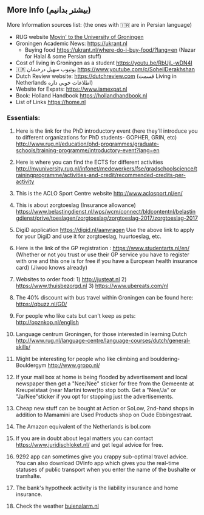 ## More Info (بیشتر بدانیم)

More Information sources list: (the ones with :iran: are in Persian language) 

- RUG website [Movin' to the University of Groningen](https://www.rug.nl/education/bachelor/international-students/study-in-the-netherlands-groningen/movin-to-groningen?lang=en)
- Groningen Academic News: https://ukrant.nl
  * Buying food https://ukrant.nl/where-do-i-buy-food/?lang=en (Nazar for Halal & some Persian stuff)
- Cost of living in Groningen as a student https://youtu.be/RbUjL-wDN4I
- :iran: یوتیوب سهیل درخشان https://www.youtube.com/c/SoheilDerakhshan
- Dutch Review website: https://dutchreview.com (قسمت Living in Netherlands اطلاعات خوبی داره)
- Website for Expats: https://www.iamexpat.nl
- Book: Holland Handbook https://hollandhandbook.nl
- List of Links https://home.nl


### Essentials:

1) Here is the link for the PhD introductory event (here they'll introduce you to different organizations for PhD students- GOPHER, GRIN, etc)
http://www.rug.nl/education/phd-programmes/graduate-schools/training-programme/introductory-event?lang=en

2) Here is where you can find the ECTS for different activities
http://myuniversity.rug.nl/infonet/medewerkers/fse/gradschoolscience/trainingprogramme/activities-and-credit/recommended-credits-per-activity

3) This is the ACLO Sport Centre website
http://www.aclosport.nl/en/

4) This is about zorgtoeslag (Insurance allowance)
https://www.belastingdienst.nl/wps/wcm/connect/bldcontentnl/belastingdienst/prive/toeslagen/zorgtoeslag/zorgtoeslag-2017/zorgtoeslag-2017

5) DigiD application
https://digid.nl/aanvragen
Use  the above link to apply for your DigiD and use it for zorgtoeslag, huurtoeslag, etc.

6) Here is the link of the GP registration : https://www.studentarts.nl/en/
(Whether or not you trust or use their GP service you have to register with one and this one is for free if you have a European health insurance card) (Jiwoo knows already)

7) Websites to order food: 1) http://justeat.nl  2) https://www.thuisbezorgd.nl 3) https://www.ubereats.com/nl

8) The 40% discount with bus travel within Groningen can be found here: https://qbuzz.nl/GD/

9) For people who like cats but can't keep as pets: http://opznkop.nl/english

10) Language centrum Groningen, for those interested in learning Dutch http://www.rug.nl/language-centre/language-courses/dutch/general-skills/

11) Might be interesting for people who like climbing and bouldering- Bouldergym http://www.gropo.nl/

12) If your mail box at home is being flooded by advertisement and local newspaper then get a "Nee/Nee" sticker for free from the Gemeente at Kreupelstaat (near Martini tower)to stop both. Get a "Nee/Ja" or "Ja/Nee"sticker if you opt for stopping just the advertisements.

13) Cheap new stuff can be bought at Action or SoLow, 2nd-hand shops in addition to Mamamini are Used Products shop on Oude Ebbingestraat.

14) The Amazon equivalent of the Netherlands is bol.com

15) If you are in doubt about legal matters you can contact https://www.juridischloket.nl/ and get legal advice for free.

16) 9292 app can sometimes give you crappy sub-optimal travel advice. You can also download OVInfo app which gives you the real-time statuses of public transport when you enter the name of the bushalte or tramhalte.
 
17) The bank's hypotheek activity is the liability insurance and home insurance.

18) Check the weather [buienalarm.nl](https://www.buienalarm.nl/)
